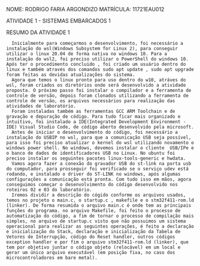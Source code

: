 NOME: RODRIGO FARIA ARGONDIZO
MATRÍCULA: 11721EAU012

ATIVIDADE 1 - SISTEMAS EMBARCADOS 1 

RESUMO DA ATIVIDADE 1

      Inicialmente para começarmos o desenvolvimento, foi necessário a instalação do wsl(Windows Subsystem for Linux 2), para conseguir utilizar o linux 20.04 de forma nativa no windows 10. Para a instalação do wsl2, foi preciso utilizar o PowerShell do windows 10. Após ter o procedimento concluido , foi criado um usuário dentro do linux e também através dos comandos sudo apt update , sudo apt upgrade foram feitas as devidas atualizações do sistema. 
      Agora que temos o linux pronto para uso dentro do w10, atráves do wsl, foram criados os diretórios onde será desenvolvido a atividade proposta. O próximo passo foi instalar o compilador e a ferramenta de controle de versão, depois foram clonados utilizando a ferramenta de controle de versão, os arquivos necessários para realização das atividades de laboratório.
      Foram instaladas também as ferramentas GCC ARM Toolchain e de gravação e depuração de código. Para tudo ficar mais organizado e intuitivo, foi instalado a IDE(Integrated Development Environment - IDE) Visual Studio Code, de código aberto desenvolvido pela microsoft. 
      Antes de iniciar o desenvolvimento do código, foi necessário a instalação do USBIP no wsl, para que a comunicação USB seja possível, para isso foi preciso atualizar o kernel do wsl utilizando novamento o windows power shell. No windows, devemos instalar o cliente  USB/IPe e o banco de dados de identificadores USB no Linux. No ubuntu foi preciso instalar os seguintes pacotes linux-tools-generic e hwdata.
      Vamos agora fazer a conexão do gravador USB do st-link na porta usb do computador, para prosseguir foi verificado se o serviço udev está rodando, e instalado o driver do ST-LINK no windows, após algumas configurações a comunicação está pronta. Com tudo isso em mãos, agora conseguimos começar o desenvolvimento do código desenvolvido nos roteiros 02 e 03 do laboratório. 
      Iremos dividir a descrição do cógido conforme os arquivos usados, temos no projeto o main.c, o startup.c , makefile e o stm32f411-rom.ld (linker). De forma resumida o arquivo main.c é onde tem as principais funções do programa. no arquivo Makefile, foi feito o processo de automatização do código, a fim de tornar o processo de compilação mais simples, no arquivo de startup.c visto que não possuimos um sistema operacional para realizar as seguintes operações, é feito a declaração e inicialização do Stack, declaração e inicialização da Tabela de Vetores de Interrupção, código do Reset handler, outros códigos exception handler e por fim o arquivo stm32f411-rom.ld (linker), que tem por objetivo juntar o código objeto (relocável) em um local e gerar um único arquivo executável (em posição fixa, no caso dos microcontroladores em bare metal).

